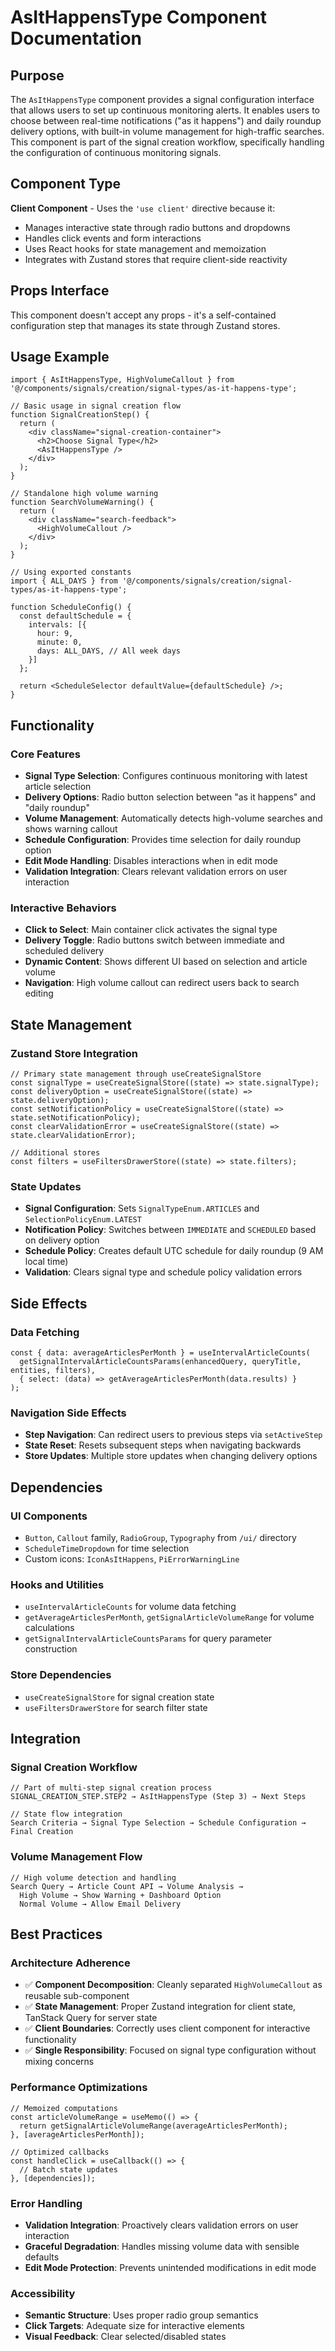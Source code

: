 # AsItHappensType Component Documentation

## Purpose

The `AsItHappensType` component provides a signal configuration interface that allows users to set up continuous monitoring alerts. It enables users to choose between real-time notifications ("as it happens") and daily roundup delivery options, with built-in volume management for high-traffic searches. This component is part of the signal creation workflow, specifically handling the configuration of continuous monitoring signals.

## Component Type

**Client Component** - Uses the `'use client'` directive because it:
- Manages interactive state through radio buttons and dropdowns
- Handles click events and form interactions
- Uses React hooks for state management and memoization
- Integrates with Zustand stores that require client-side reactivity

## Props Interface

This component doesn't accept any props - it's a self-contained configuration step that manages its state through Zustand stores.

## Usage Example

```tsx
import { AsItHappensType, HighVolumeCallout } from '@/components/signals/creation/signal-types/as-it-happens-type';

// Basic usage in signal creation flow
function SignalCreationStep() {
  return (
    <div className="signal-creation-container">
      <h2>Choose Signal Type</h2>
      <AsItHappensType />
    </div>
  );
}

// Standalone high volume warning
function SearchVolumeWarning() {
  return (
    <div className="search-feedback">
      <HighVolumeCallout />
    </div>
  );
}

// Using exported constants
import { ALL_DAYS } from '@/components/signals/creation/signal-types/as-it-happens-type';

function ScheduleConfig() {
  const defaultSchedule = {
    intervals: [{
      hour: 9,
      minute: 0,
      days: ALL_DAYS, // All week days
    }]
  };
  
  return <ScheduleSelector defaultValue={defaultSchedule} />;
}
```

## Functionality

### Core Features
- **Signal Type Selection**: Configures continuous monitoring with latest article selection
- **Delivery Options**: Radio button selection between "as it happens" and "daily roundup"
- **Volume Management**: Automatically detects high-volume searches and shows warning callout
- **Schedule Configuration**: Provides time selection for daily roundup option
- **Edit Mode Handling**: Disables interactions when in edit mode
- **Validation Integration**: Clears relevant validation errors on user interaction

### Interactive Behaviors
- **Click to Select**: Main container click activates the signal type
- **Delivery Toggle**: Radio buttons switch between immediate and scheduled delivery
- **Dynamic Content**: Shows different UI based on selection and article volume
- **Navigation**: High volume callout can redirect users back to search editing

## State Management

### Zustand Store Integration
```tsx
// Primary state management through useCreateSignalStore
const signalType = useCreateSignalStore((state) => state.signalType);
const deliveryOption = useCreateSignalStore((state) => state.deliveryOption);
const setNotificationPolicy = useCreateSignalStore((state) => state.setNotificationPolicy);
const clearValidationError = useCreateSignalStore((state) => state.clearValidationError);

// Additional stores
const filters = useFiltersDrawerStore((state) => state.filters);
```

### State Updates
- **Signal Configuration**: Sets `SignalTypeEnum.ARTICLES` and `SelectionPolicyEnum.LATEST`
- **Notification Policy**: Switches between `IMMEDIATE` and `SCHEDULED` based on delivery option
- **Schedule Policy**: Creates default UTC schedule for daily roundup (9 AM local time)
- **Validation**: Clears signal type and schedule policy validation errors

## Side Effects

### Data Fetching
```tsx
const { data: averageArticlesPerMonth } = useIntervalArticleCounts(
  getSignalIntervalArticleCountsParams(enhancedQuery, queryTitle, entities, filters),
  { select: (data) => getAverageArticlesPerMonth(data.results) }
);
```

### Navigation Side Effects
- **Step Navigation**: Can redirect users to previous steps via `setActiveStep`
- **State Reset**: Resets subsequent steps when navigating backwards
- **Store Updates**: Multiple store updates when changing delivery options

## Dependencies

### UI Components
- `Button`, `Callout` family, `RadioGroup`, `Typography` from `/ui/` directory
- `ScheduleTimeDropdown` for time selection
- Custom icons: `IconAsItHappens`, `PiErrorWarningLine`

### Hooks and Utilities
- `useIntervalArticleCounts` for volume data fetching
- `getAverageArticlesPerMonth`, `getSignalArticleVolumeRange` for volume calculations
- `getSignalIntervalArticleCountsParams` for query parameter construction

### Store Dependencies
- `useCreateSignalStore` for signal creation state
- `useFiltersDrawerStore` for search filter state

## Integration

### Signal Creation Workflow
```tsx
// Part of multi-step signal creation process
SIGNAL_CREATION_STEP.STEP2 → AsItHappensType (Step 3) → Next Steps

// State flow integration
Search Criteria → Signal Type Selection → Schedule Configuration → Final Creation
```

### Volume Management Flow
```tsx
// High volume detection and handling
Search Query → Article Count API → Volume Analysis → 
  High Volume → Show Warning + Dashboard Option
  Normal Volume → Allow Email Delivery
```

## Best Practices

### Architecture Adherence
- ✅ **Component Decomposition**: Cleanly separated `HighVolumeCallout` as reusable sub-component
- ✅ **State Management**: Proper Zustand integration for client state, TanStack Query for server state
- ✅ **Client Boundaries**: Correctly uses client component for interactive functionality
- ✅ **Single Responsibility**: Focused on signal type configuration without mixing concerns

### Performance Optimizations
```tsx
// Memoized computations
const articleVolumeRange = useMemo(() => {
  return getSignalArticleVolumeRange(averageArticlesPerMonth);
}, [averageArticlesPerMonth]);

// Optimized callbacks
const handleClick = useCallback(() => {
  // Batch state updates
}, [dependencies]);
```

### Error Handling
- **Validation Integration**: Proactively clears validation errors on user interaction
- **Graceful Degradation**: Handles missing volume data with sensible defaults
- **Edit Mode Protection**: Prevents unintended modifications in edit mode

### Accessibility
- **Semantic Structure**: Uses proper radio group semantics
- **Click Targets**: Adequate size for interactive elements
- **Visual Feedback**: Clear selected/disabled states